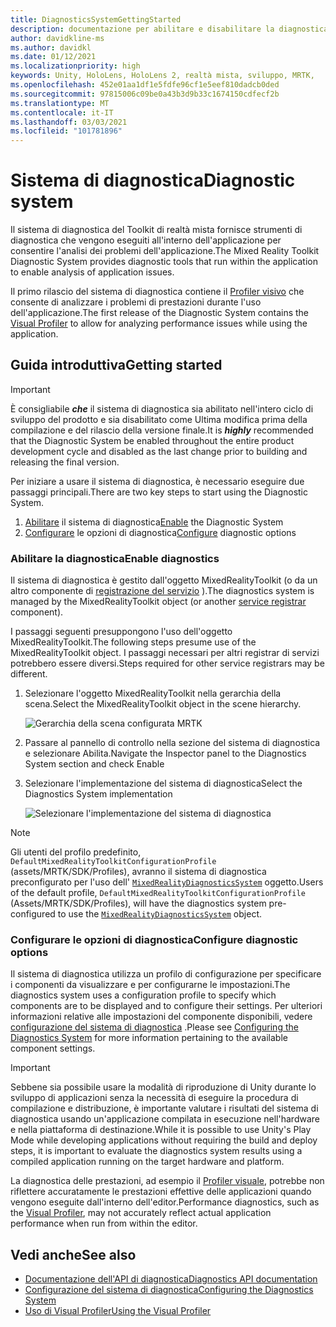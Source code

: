 ```yaml
---
title: DiagnosticsSystemGettingStarted
description: documentazione per abilitare e disabilitare la diagnostica in MRTK
author: davidkline-ms
ms.author: davidkl
ms.date: 01/12/2021
ms.localizationpriority: high
keywords: Unity, HoloLens, HoloLens 2, realtà mista, sviluppo, MRTK,
ms.openlocfilehash: 452e01aa1df1e5fdfe96cf1e5eef810dadcb0ded
ms.sourcegitcommit: 97815006c09be0a43b3d9b33c1674150cdfecf2b
ms.translationtype: MT
ms.contentlocale: it-IT
ms.lasthandoff: 03/03/2021
ms.locfileid: "101781896"
---
```

# <a name="diagnostic-system"></a><span data-ttu-id="08af2-104">Sistema di diagnostica</span><span class="sxs-lookup"><span data-stu-id="08af2-104">Diagnostic system</span></span>

<span data-ttu-id="08af2-105">Il sistema di diagnostica del Toolkit di realtà mista fornisce strumenti di diagnostica che vengono eseguiti all'interno dell'applicazione per consentire l'analisi dei problemi dell'applicazione.</span><span class="sxs-lookup"><span data-stu-id="08af2-105">The Mixed Reality Toolkit Diagnostic System provides diagnostic tools that run within the application to enable analysis of application issues.</span></span>

<span data-ttu-id="08af2-106">Il primo rilascio del sistema di diagnostica contiene il [Profiler visivo](using-visual-profiler.md) che consente di analizzare i problemi di prestazioni durante l'uso dell'applicazione.</span><span class="sxs-lookup"><span data-stu-id="08af2-106">The first release of the Diagnostic System contains the [Visual Profiler](using-visual-profiler.md) to allow for analyzing performance issues while using the application.</span></span>

## <a name="getting-started"></a><span data-ttu-id="08af2-107">Guida introduttiva</span><span class="sxs-lookup"><span data-stu-id="08af2-107">Getting started</span></span>

> [!IMPORTANT]
> <span data-ttu-id="08af2-108">È consigliabile **_che_** il sistema di diagnostica sia abilitato nell'intero ciclo di sviluppo del prodotto e sia disabilitato come Ultima modifica prima della compilazione e del rilascio della versione finale.</span><span class="sxs-lookup"><span data-stu-id="08af2-108">It is **_highly_** recommended that the Diagnostic System be enabled throughout the entire product development cycle and disabled as the last change prior to building and releasing the final version.</span></span>

<span data-ttu-id="08af2-109">Per iniziare a usare il sistema di diagnostica, è necessario eseguire due passaggi principali.</span><span class="sxs-lookup"><span data-stu-id="08af2-109">There are two key steps to start using the Diagnostic System.</span></span>

1. <span data-ttu-id="08af2-110">[Abilitare](#enable-diagnostics) il sistema di diagnostica</span><span class="sxs-lookup"><span data-stu-id="08af2-110">[Enable](#enable-diagnostics) the Diagnostic System</span></span>
2. <span data-ttu-id="08af2-111">[Configurare](#configure-diagnostic-options) le opzioni di diagnostica</span><span class="sxs-lookup"><span data-stu-id="08af2-111">[Configure](#configure-diagnostic-options) diagnostic options</span></span>

### <a name="enable-diagnostics"></a><span data-ttu-id="08af2-112">Abilitare la diagnostica</span><span class="sxs-lookup"><span data-stu-id="08af2-112">Enable diagnostics</span></span>

<span data-ttu-id="08af2-113">Il sistema di diagnostica è gestito dall'oggetto MixedRealityToolkit (o da un altro componente di [registrazione del servizio](xref:Microsoft.MixedReality.Toolkit.IMixedRealityServiceRegistrar) ).</span><span class="sxs-lookup"><span data-stu-id="08af2-113">The diagnostics system is managed by the MixedRealityToolkit object (or another [service registrar](xref:Microsoft.MixedReality.Toolkit.IMixedRealityServiceRegistrar) component).</span></span>

<span data-ttu-id="08af2-114">I passaggi seguenti presuppongono l'uso dell'oggetto MixedRealityToolkit.</span><span class="sxs-lookup"><span data-stu-id="08af2-114">The following steps presume use of the MixedRealityToolkit object.</span></span> <span data-ttu-id="08af2-115">I passaggi necessari per altri registrar di servizi potrebbero essere diversi.</span><span class="sxs-lookup"><span data-stu-id="08af2-115">Steps required for other service registrars may be different.</span></span>

1. <span data-ttu-id="08af2-116">Selezionare l'oggetto MixedRealityToolkit nella gerarchia della scena.</span><span class="sxs-lookup"><span data-stu-id="08af2-116">Select the MixedRealityToolkit object in the scene hierarchy.</span></span>

    ![Gerarchia della scena configurata MRTK](../images/MRTK_ConfiguredHierarchy.png)

1. <span data-ttu-id="08af2-118">Passare al pannello di controllo nella sezione del sistema di diagnostica e selezionare Abilita.</span><span class="sxs-lookup"><span data-stu-id="08af2-118">Navigate the Inspector panel to the Diagnostics System section and check Enable</span></span>
1. <span data-ttu-id="08af2-119">Selezionare l'implementazione del sistema di diagnostica</span><span class="sxs-lookup"><span data-stu-id="08af2-119">Select the Diagnostics System implementation</span></span>

    ![Selezionare l'implementazione del sistema di diagnostica](../images/diagnostics/DiagnosticsSelectSystemType.png)

> [!NOTE]
> <span data-ttu-id="08af2-121">Gli utenti del profilo predefinito, `DefaultMixedRealityToolkitConfigurationProfile` (assets/MRTK/SDK/Profiles), avranno il sistema di diagnostica preconfigurato per l'uso dell' [`MixedRealityDiagnosticsSystem`](xref:Microsoft.MixedReality.Toolkit.Diagnostics.MixedRealityDiagnosticsSystem) oggetto.</span><span class="sxs-lookup"><span data-stu-id="08af2-121">Users of the default profile, `DefaultMixedRealityToolkitConfigurationProfile` (Assets/MRTK/SDK/Profiles), will have the diagnostics system pre-configured to use the [`MixedRealityDiagnosticsSystem`](xref:Microsoft.MixedReality.Toolkit.Diagnostics.MixedRealityDiagnosticsSystem) object.</span></span>

### <a name="configure-diagnostic-options"></a><span data-ttu-id="08af2-122">Configurare le opzioni di diagnostica</span><span class="sxs-lookup"><span data-stu-id="08af2-122">Configure diagnostic options</span></span>

<span data-ttu-id="08af2-123">Il sistema di diagnostica utilizza un profilo di configurazione per specificare i componenti da visualizzare e per configurarne le impostazioni.</span><span class="sxs-lookup"><span data-stu-id="08af2-123">The diagnostics system uses a configuration profile to specify which components are to be displayed and to configure their settings.</span></span> <span data-ttu-id="08af2-124">Per ulteriori informazioni relative alle impostazioni del componente disponibili, vedere [configurazione del sistema di diagnostica](configuring-diagnostics.md) .</span><span class="sxs-lookup"><span data-stu-id="08af2-124">Please see [Configuring the Diagnostics System](configuring-diagnostics.md) for more information pertaining to the available component settings.</span></span>

> [!IMPORTANT]
> <span data-ttu-id="08af2-125">Sebbene sia possibile usare la modalità di riproduzione di Unity durante lo sviluppo di applicazioni senza la necessità di eseguire la procedura di compilazione e distribuzione, è importante valutare i risultati del sistema di diagnostica usando un'applicazione compilata in esecuzione nell'hardware e nella piattaforma di destinazione.</span><span class="sxs-lookup"><span data-stu-id="08af2-125">While it is possible to use Unity's Play Mode while developing applications without requiring the build and deploy steps, it is important to evaluate the diagnostics system results using a compiled application running on the target hardware and platform.</span></span>
>
> <span data-ttu-id="08af2-126">La diagnostica delle prestazioni, ad esempio il [Profiler visuale](using-visual-profiler.md), potrebbe non riflettere accuratamente le prestazioni effettive delle applicazioni quando vengono eseguite dall'interno dell'editor.</span><span class="sxs-lookup"><span data-stu-id="08af2-126">Performance diagnostics, such as the [Visual Profiler](using-visual-profiler.md), may not accurately reflect actual application performance when run from within the editor.</span></span>

## <a name="see-also"></a><span data-ttu-id="08af2-127">Vedi anche</span><span class="sxs-lookup"><span data-stu-id="08af2-127">See also</span></span>

- [<span data-ttu-id="08af2-128">Documentazione dell'API di diagnostica</span><span class="sxs-lookup"><span data-stu-id="08af2-128">Diagnostics API documentation</span></span>](xref:Microsoft.MixedReality.Toolkit.Diagnostics)
- [<span data-ttu-id="08af2-129">Configurazione del sistema di diagnostica</span><span class="sxs-lookup"><span data-stu-id="08af2-129">Configuring the Diagnostics System</span></span>](configuring-diagnostics.md)
- [<span data-ttu-id="08af2-130">Uso di Visual Profiler</span><span class="sxs-lookup"><span data-stu-id="08af2-130">Using the Visual Profiler</span></span>](using-visual-profiler.md)

